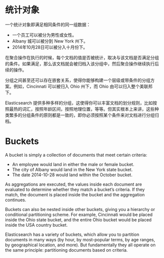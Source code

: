 # 统计对象

一个统计对象即满足相同条件的同一组数据：

* 一个员工可以被分为男性或女性。
* Albany 城可以被分到 New York 州下。
* 2014年10月28日可以被分入十月份下。

在聚合操作在执行的时候，每个文档的值是否被统计，取决与该文档是否满足分组的条件。如果满足，那么该文档就会被归档入该分组中，然后聚合操作继续执行后续的操作。

分组之间甚至还可以存在嵌套关系，使得你能够构建一个层级或带条件的分组方案。例如，Cincinnati 可以被归入 Ohio 州下，而 Ohio 由可以归入整个美联邦下。

Elasticsearch 提供多种多样的分组，这使得你可以丰富文档的划分规则，比如按照最热的词汇，按照年龄区间，按照地理位置，等等。但其实根本上来讲，这些种类繁多的分组条件的原则都是一致的，即你必须按照某个条件来对文档进行分组归档。

# Buckets

A bucket is simply a collection of documents that meet certain criteria:

* An employee would land in either the male or female bucket.
* The city of Albany would land in the New York state bucket.
* The date 2014-10-28 would land within the October bucket.

As aggregations are executed, the values inside each document are evaluated to determine whether they match a bucket’s criteria. If they match, the document is placed inside the bucket and the aggregation continues.

Buckets can also be nested inside other buckets, giving you a hierarchy or conditional partitioning scheme. For example, Cincinnati would be placed inside the Ohio state bucket, and the entire Ohio bucket would be placed inside the USA country bucket.

Elasticsearch has a variety of buckets, which allow you to partition documents in many ways (by hour, by most-popular terms, by age ranges, by geographical location, and more). But fundamentally they all operate on the same principle: partitioning documents based on criteria.